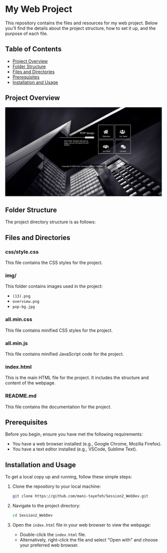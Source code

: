 # My Web Project

This repository contains the files and resources for my web project. Below you'll find the details about the project structure, how to set it up, and the purpose of each file.

## Table of Contents

- [Project Overview](#project-overview)
- [Folder Structure](#folder-structure)
- [Files and Directories](#files-and-directories)
- [Prerequisites](#prerequisites)
- [Installation and Usage](#installation-and-usage)

## Project Overview

![Description](img/overview.png)

## Folder Structure

The project directory structure is as follows:

## Files and Directories

### css/style.css

This file contains the CSS styles for the project.

### img/

This folder contains images used in the project:

- `(13).png`
- `overview.png`
- `pop-bg.jpg`

### all.min.css

This file contains minified CSS styles for the project.

### all.min.js

This file contains minified JavaScript code for the project.

### index.html

This is the main HTML file for the project. It includes the structure and content of the webpage.

### README.md

This file contains the documentation for the project.

## Prerequisites

Before you begin, ensure you have met the following requirements:

- You have a web browser installed (e.g., Google Chrome, Mozilla Firefox).
- You have a text editor installed (e.g., VSCode, Sublime Text).

## Installation and Usage

To get a local copy up and running, follow these simple steps:

1. Clone the repository to your local machine:

    ```sh
    git clone https://github.com/mani-tayefeh/Session2_WebDev.git
    ```

2. Navigate to the project directory:

    ```sh
    cd Session2_WebDev
    ```

3. Open the `index.html` file in your web browser to view the webpage:
    - Double-click the `index.html` file.
    - Alternatively, right-click the file and select "Open with" and choose your preferred web browser.

